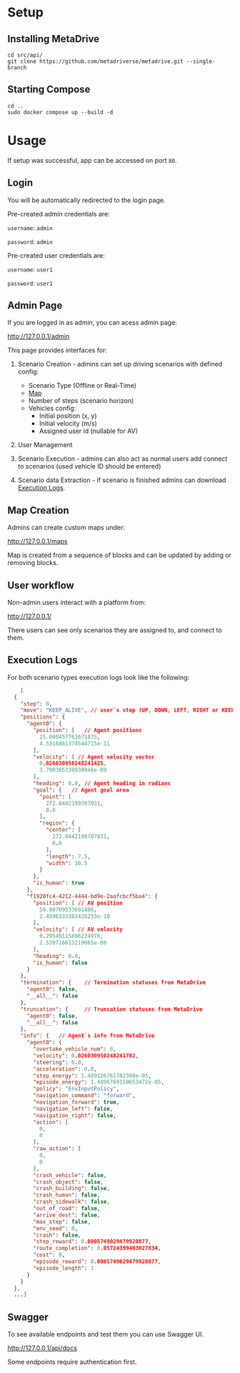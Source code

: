 # Setup

## Installing MetaDrive

```shell
cd src/api/
git clone https://github.com/metadriverse/metadrive.git --single-branch
```

## Starting Compose

```shell
cd ..
sudo docker compose up --build -d
```


# Usage

If setup was successful, app can be accessed on port `80`.

## Login

You will be automatically redirected to the login page.

Pre-created admin credentials are:

`username`: `admin`

`password`: `admin`

Pre-created user credentials are:

`username`: `user1`

`password`: `user1`

## Admin Page

If you are logged in as admin, you can acess admin page:

http://127.0.0.1/admin

This page provides interfaces for:

1. Scenario Creation - admins can set up driving scenarios with defined config:
    - Scenario Type (Offline or Real-Time)
    - [Map](#map-creation)
    - Number of steps (scenario horizon)
    - Vehicles config:
        - Initial position (x, y)
        - Initial velocity (m/s)
        - Assigned user id (nullable for AV)

2. User Management

3. Scenario Execution - admins can also act as normal users add connect to scenarios (used vehicle ID should be entered)

4. Scenario data Extraction - if scenario is finished admins can download [Execution Logs](#execution-logs).

## Map Creation

Admins can create custom maps under:

http://127.0.0.1/maps

Map is created from a sequence of blocks and can be updated by adding or removing blocks.

## User workflow

Non-admin users interact with a platform from:

http://127.0.0.1/

There users can see only scenarios they are assigned to, and connect to them.

## Execution Logs

For both scenario types execution logs look like the following:

```json
    [
  {
    "step": 0,
    "move": "KEEP_ALIVE", // user`s step (UP, DOWN, LEFT, RIGHT or KEEP_ALIVE for no step)
    "positions": {
      "agent0": {
        "position": [   // Agent positions
          25.000457763671875,
          4.5316861374544715e-11
        ],
        "velocity": [ // Agent velocity vector
          0.026030950248241425,
          3.790385338930946e-09
        ],
        "heading": 0.0, // Agent heading in radians
        "goal": {   // Agent goal area
          "point": [
            272.0442199707031,
            0.0
          ],
          "region": {
            "center": [
              272.0442199707031,
              0.0
            ],
            "length": 7.5,
            "width": 10.5
          }
        },
        "is_human": true 
      },
      "f1920fc4-4212-4444-bd9e-2aafcbcf5ba4": {
        "position": [ // AV position
          50.00709533691406,
          2.4596333303428253e-10
        ],
        "velocity": [ // AV velocity
          0.29549115896224976,
          2.520716613219065e-08
        ],
        "heading": 0.0,
        "is_human": false
      }
    },
    "termination": {    // Termination statuses from MetaDrive
      "agent0": false,
      "__all__": false
    },
    "truncation": {     // Truncation statuses from MetaDrive
      "agent0": false,
      "__all__": false
    },
    "info": {   // Agent`s info from MetaDrive
      "agent0": {
        "overtake_vehicle_num": 0,
        "velocity": 0.026030950248241702,
        "steering": 0.0,
        "acceleration": 0.0,
        "step_energy": 1.489126761782398e-05,
        "episode_energy": 1.4896769159653472e-05,
        "policy": "EnvInputPolicy",
        "navigation_command": "forward",
        "navigation_forward": true,
        "navigation_left": false,
        "navigation_right": false,
        "action": [
          0,
          0
        ],
        "raw_action": [
          0,
          0
        ],
        "crash_vehicle": false,
        "crash_object": false,
        "crash_building": false,
        "crash_human": false,
        "crash_sidewalk": false,
        "out_of_road": false,
        "arrive_dest": false,
        "max_step": false,
        "env_seed": 0,
        "crash": false,
        "step_reward": 0.0005749029479920877,
        "route_completion": 0.05724399403027834,
        "cost": 0,
        "episode_reward": 0.0005749029479920877,
        "episode_length": 1
      }
    }
  },
  ...]
```

## Swagger

To see available endpoints and test them you can use Swagger UI.

http://127.0.0.1/api/docs

Some endpoints require authentication first.


